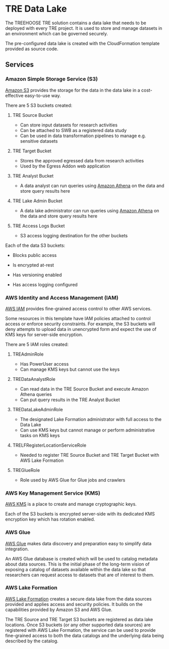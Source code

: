 # TRE Data Lake

The TREEHOOSE TRE solution contains a data lake that needs to be deployed with every TRE project.
 It is used to store and manage datasets in an environment which can be governed securely.

The pre-configured data lake is created with the CloudFormation template provided as source code.

## Services

### Amazon Simple Storage Service (S3)

[Amazon S3](https://aws.amazon.com/s3/) provides the storage for the data in the data lake
 in a cost-effective easy-to-use way.

There are 5 S3 buckets created:

1. TRE Source Bucket
    * Can store input datasets for research activities
    * Can be attached to SWB as a registered data study
    * Can be used in data transformation pipelines to manage e.g. sensitive datasets

1. TRE Target Bucket
    * Stores the approved egressed data from research activities
    * Used by the Egress Addon web application

1. TRE Analyst Bucket
    * A data analyst can run queries using [Amazon Athena](https://aws.amazon.com/athena)
    on the data and store query results here

1. TRE Lake Admin Bucket
    * A data lake administrator can run queries using [Amazon Athena](https://aws.amazon.com/athena)
    on the data and store query results here

1. TRE Access Logs Bucket
    * S3 access logging destination for the other buckets

Each of the data S3 buckets:

* Blocks public access

* Is encrypted at-rest

* Has versioning enabled

* Has access logging configured

### AWS Identity and Access Management (IAM)

[AWS IAM](https://aws.amazon.com/iam/) provides fine-grained access control to other AWS services.

Some resources in this template have IAM policies attached to control access or enforce security
 constraints. For example, the S3 buckets will deny attempts to upload data in unencrypted form
 and expect the use of KMS keys for server-side encryption.

There are 5 IAM roles created:

1. TREAdminRole
    * Has PowerUser access
    * Can manage KMS keys but cannot use the keys

1. TREDataAnalystRole
    * Can read data in the TRE Source Bucket and execute Amazon Athena queries
    * Can put query results in the TRE Analyst Bucket

1. TREDataLakeAdminRole
    * The designated Lake Formation administrator with full access to the Data Lake
    * Can use KMS keys but cannot manage or perform administrative tasks on KMS keys

1. TRELFRegisterLocationServiceRole
    * Needed to register TRE Source Bucket and TRE Target Bucket with AWS Lake Formation

1. TREGlueRole
    * Role used by AWS Glue for Glue jobs and crawlers

### AWS Key Management Service (KMS)

[AWS KMS](https://aws.amazon.com/kms/) is a place to create and manage cryptographic keys.

Each of the S3 buckets is encrypted server-side with its dedicated KMS encryption key which has rotation enabled.

### AWS Glue

[AWS Glue](https://aws.amazon.com/glue/) makes data discovery and preparation easy to simplify data integration.

An AWS Glue database is created which will be used to catalog metadata about data sources. This is the initial phase
 of the long-term vision of exposing a catalog of datasets available within the data lake so that researchers can
 request access to datasets that are of interest to them.

### AWS Lake Formation

[AWS Lake Formation](https://aws.amazon.com/lake-formation/) creates a secure data lake from the data sources
 provided and applies access and security policies. It builds on the capabilities provided by Amazon S3 and
 AWS Glue.

 The TRE Source and TRE Target S3 buckets are registered as data lake locations. Once S3 buckets
 (or any other supported data sources) are registered with AWS Lake Formation, the service can be used to
 provide fine-grained access to both the data catalogs and the underlying data being described by the catalog.
